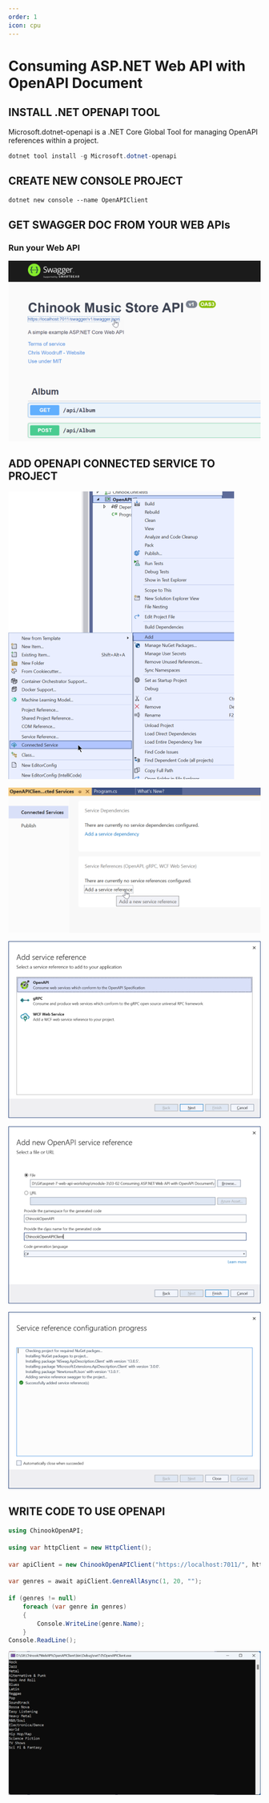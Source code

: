 ```yaml
---
order: 1
icon: cpu
---
```

# Consuming ASP.NET Web API with OpenAPI Document

## INSTALL .NET OPENAPI TOOL

Microsoft.dotnet-openapi is a .NET Core Global Tool for managing OpenAPI references within a project.

```csharp
dotnet tool install -g Microsoft.dotnet-openapi
```

## CREATE NEW CONSOLE PROJECT

```dos
dotnet new console --name OpenAPIClient
```

## GET SWAGGER DOC FROM YOUR WEB APIs

### Run your Web API

![](consuming-web-api-with-openapi/2023-01-08_09-54-19.png)

## ADD OPENAPI CONNECTED SERVICE TO PROJECT

![](consuming-web-api-with-openapi/2023-01-08_09-50-48.png)


![](consuming-web-api-with-openapi/2023-01-08_09-51-52.png)

![](consuming-web-api-with-openapi/2023-01-08_09-52-10.png)

![](consuming-web-api-with-openapi/2023-01-08_12-12-57.png)

![](consuming-web-api-with-openapi/2023-01-08_09-59-52.png)



## WRITE CODE TO USE OPENAPI

```csharp
using ChinookOpenAPI;

using var httpClient = new HttpClient();

var apiClient = new ChinookOpenAPIClient("https://localhost:7011/", httpClient);

var genres = await apiClient.GenreAllAsync(1, 20, "");

if (genres != null)
    foreach (var genre in genres)
    {
        Console.WriteLine(genre.Name);
    }
Console.ReadLine();
```

![](consuming-web-api-with-openapi/2023-01-08_10-35-05.png)

